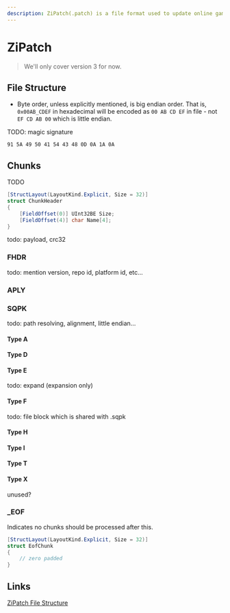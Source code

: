 ```yaml
---
description: ZiPatch(.patch) is a file format used to update online games made by SQEX.
---
```


# ZiPatch

> We'll only cover version 3 for now.

## File Structure

* Byte order, unless explicitly mentioned, is big endian order. That is, `0x00AB_CDEF`  in hexadecimal will be encoded as `00 AB CD EF`  in file - not `EF CD AB 00` which is little endian.

TODO: magic signature

```text
91 5A 49 50 41 54 43 48 0D 0A 1A 0A
```

## Chunks

TODO

```csharp
[StructLayout(LayoutKind.Explicit, Size = 32)]
struct ChunkHeader
{
    [FieldOffset(0)] UInt32BE Size;
    [FieldOffset(4)] char Name[4];
}
```

todo: payload, crc32

### FHDR

todo: mention version, repo id, platform id, etc...

### APLY

### SQPK

todo: path resolving, alignment, little endian...

#### Type A

#### Type D

#### Type E

todo: expand \(expansion only\)

#### Type F

todo: file block which is shared with .sqpk

#### Type H

#### Type I

#### Type T

#### Type X

unused?

### \_EOF

Indicates no chunks should be processed after this.

```csharp
[StructLayout(LayoutKind.Explicit, Size = 32)]
struct EofChunk
{
    // zero padded
}
```

## Links

[ZiPatch File Structure](http://ffxivclassic.fragmenterworks.com/wiki/index.php/ZiPatch_File_Structure)

